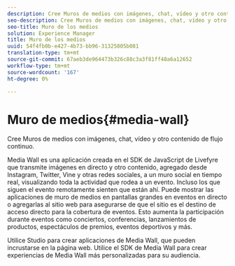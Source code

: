 ```yaml
---
description: Cree Muros de medios con imágenes, chat, vídeo y otro contenido de flujo continuo.
seo-description: Cree Muros de medios con imágenes, chat, vídeo y otro contenido de flujo continuo.
seo-title: Muro de los medios
solution: Experience Manager
title: Muro de los medios
uuid: 54f4fb0b-e427-4b73-bb96-31325805b081
translation-type: tm+mt
source-git-commit: 67aeb3de964473b326c88c3a3f81ff48a6a12652
workflow-type: tm+mt
source-wordcount: '167'
ht-degree: 0%

---
```



# Muro de medios{#media-wall}

Cree Muros de medios con imágenes, chat, vídeo y otro contenido de flujo continuo.

Media Wall es una aplicación creada en el SDK de JavaScript de Livefyre que transmite imágenes en directo y otro contenido, agregado desde Instagram, Twitter, Vine y otras redes sociales, a un muro social en tiempo real, visualizando toda la actividad que rodea a un evento. Incluso los que siguen el evento remotamente sienten que están ahí. Puede mostrar las aplicaciones de muro de medios en pantallas grandes en eventos en directo o agregarlas al sitio web para asegurarse de que el sitio es el destino de acceso directo para la cobertura de eventos. Esto aumenta la participación durante eventos como conciertos, conferencias, lanzamientos de productos, espectáculos de premios, eventos deportivos y más.

Utilice Studio para crear aplicaciones de Media Wall, que pueden incrustarse en la página web. Utilice el SDK de Media Wall para crear experiencias de Media Wall más personalizadas para su audiencia.
